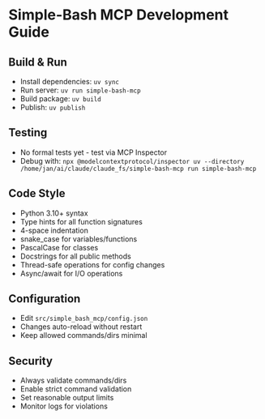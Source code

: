 # Simple-Bash MCP Development Guide

## Build & Run
- Install dependencies: `uv sync`
- Run server: `uv run simple-bash-mcp`
- Build package: `uv build`
- Publish: `uv publish`

## Testing
- No formal tests yet - test via MCP Inspector
- Debug with: `npx @modelcontextprotocol/inspector uv --directory /home/jan/ai/claude/claude_fs/simple-bash-mcp run simple-bash-mcp`

## Code Style
- Python 3.10+ syntax
- Type hints for all function signatures
- 4-space indentation
- snake_case for variables/functions
- PascalCase for classes
- Docstrings for all public methods
- Thread-safe operations for config changes
- Async/await for I/O operations

## Configuration
- Edit `src/simple_bash_mcp/config.json`
- Changes auto-reload without restart
- Keep allowed commands/dirs minimal

## Security
- Always validate commands/dirs
- Enable strict command validation
- Set reasonable output limits
- Monitor logs for violations